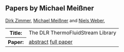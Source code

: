 ## Papers by Michael Meißner
<table>
<a href="/proceedings/authors/DirkZimmer">Dirk Zimmer</a>, <a href="/proceedings/authors/MichaelMeissner">Michael Meißner</a> and <a href="/proceedings/authors/NielsWeber">Niels Weber</a>, </td>
</tr>
<tr><th>Title:</th>
<td>The DLR ThermoFluidStream Library</td>
</tr>
<tr><th>Paper:</th>
<td><a href="/abstracts/abstract_3A_5">abstract</a> <a href="/proceedings/papers/Modelica2021session3A_paper5.pdf">full paper</a></td>
</tr>
</table>

